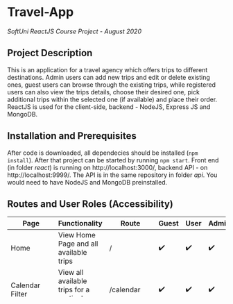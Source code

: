# Travel-App

*SoftUni ReactJS Course Project - August 2020*

## Project Description

This is an application for a travel agency which offers trips to different destinations. Admin users can add new trips and edit or delete existing ones, guest users can browse through the existing trips, while registered users can also view the trips details, choose their desired one, pick additional trips within the selected one (if available) and place their order.
ReactJS is used for the client-side, backend - NodeJS, Express JS and MongoDB.

## Installation and Prerequisites

After code is downloaded, all dependecies should be installed (`npm install`). After that project can be started by running `npm start`. Front end (in folder *react*) is running on http://localhost:3000/, backend API - on http://localhost:9999/. The API is in the same repository in folder *api*. You would need to have NodeJS and MongoDB preinstalled.

## Routes and User Roles (Accessibility)

| Page               | Functionality                                             | Route        | Guest            | User             | Admin            |
| -----              | --------------                                            |-------       | -------------    |------            |-------           |
| Home               | View Home Page and all available trips                    |/             |:heavy_check_mark:|:heavy_check_mark:|:heavy_check_mark:|
| Calendar Filter    | View all available trips for a particular month           |/calendar     |:heavy_check_mark:|:heavy_check_mark:|:heavy_check_mark:|
| Destinations Filter| View all trips for a particular destination               |/destinations |:heavy_check_mark:|:heavy_check_mark:|:heavy_check_mark:|
| Last Minute Filter | View all trips starting in the next 7 days (reduced price)|/lastminute   |:heavy_check_mark:|:heavy_check_mark:|:heavy_check_mark:|
| Search Results     | View all trips filtered by key word                       |/search       |:heavy_check_mark:|:heavy_check_mark:|:heavy_check_mark:|
| About              | View About Page (static)                                  |/about        |:heavy_check_mark:|:heavy_check_mark:|:heavy_check_mark:|
| Contacts           | View Contacts Page (static)                               |/contacts     |:heavy_check_mark:|:heavy_check_mark:|:heavy_check_mark:|
| Register           | New user registration                                     |/register     |:heavy_check_mark:|       :x:        |         :x:      |
| Login              | Sign in for existing user                                 |/login        |:heavy_check_mark:|       :x:        |         :x:      |
| Trip Details       | View trip details                                         |/details/:id  |:x:               |:heavy_check_mark:|:heavy_check_mark:|
| Trip Details       | Delete Trip (after confirmation)                          |/details/:id  |       :x:        |       :x:        |:heavy_check_mark:|
| Trip Details       | Purchase Trip (after confirmation of details)             |/details/:id  |       :x:        |:heavy_check_mark:|       :x:        |
| Create Trip        | Create new trip                                           |/create       |:x:               |:x:               |:heavy_check_mark:|
| Edit Trip          | Edit existing trip                                        |/edit/:id     |:x:               |:x:               |:heavy_check_mark:|
| User Profile       | View All Orders (created by that user)                    |/profile      |:x:               |:heavy_check_mark:|:x:               |
| Admin Panel        | View All Users and make selected user admin               |/profile      |:x:               |:x:               |:heavy_check_mark:|


